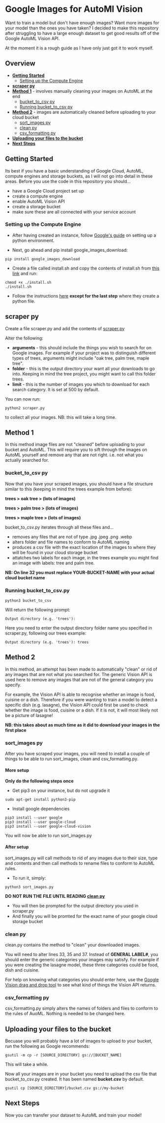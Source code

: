 # Google Images for AutoMl Vision

Want to train a model but don't have enough images? Want more images for your model than the ones you have taken? 
I decided to make this repository after struggling to have a large enough dataset to get good results off of the Google AutoML Vision API.

At the moment it is a rough guide as I have only just got it to work myself.

## Overview

* **[Getting Started](#getting-started)**
  * [Setting up the Compute Engine](#setting-up-the-compute-engine)
* **[scraper py](#scraper-py)**
* **[Method 1](#method-1)** - involves manually cleaning your images on AutoML at the end
  * [bucket_to_csv py](#bucket_to_csv-py)
  * [Running bucket_to_csv py](#running-bucket_to_csv-py)
* **[Method 2](#method-2)** - images are automatically cleaned before uploading to your cloud bucket
  * [sort_images py](#sort_images-py)
  * [clean py](#clean-py)
  * [csv_formatting py](#csv_formatting-py)
* **[Uploading your files to the bucket](#uploading-your-files-to-the-bucket)**
* **[Next Steps](#next-steps)**

## Getting Started

Its best if you have a basic understanding of Google Cloud, AutoML, compute engines and storage buckets, as I will not go into detail in these areas.
Before you use the code in this repository you should...
* have a Google Cloud project set up
* create a compute engine
* enable AutoML Vision API
* create a storage bucket
* make sure these are all connected with your service account

### Setting up the Compute Engine

* After having created an instance, follow [Google's guide](https://cloud.google.com/python/setup) on setting up a python environment.

* Next, go ahead and pip install google_images_download:

```
pip install google_images_download
```

* Create a file called install.sh and copy the contents of install.sh from [this link](https://gist.github.com/ziadoz/3e8ab7e944d02fe872c3454d17af31a5) and run:

```
chmod +x ./install.sh
./install.sh
```

* Follow the instructions [here](https://christopher.su/2015/selenium-chromedriver-ubuntu/) **except for the last step** where they create a python file.

## scraper py

Create a file scraper.py and add the contents of [scraper.py](https://github.com/SamuelBroughton/google_images_for_autoML/blob/master/scraper.py)

Alter the following:
* **arguments** - this should include the things you wish to search for on Google images. For example if your project was to distinguish different types of trees, arguments might include "oak tree, palm tree, maple tree".
* **folder** - this is the output directory your want all your downloads to go into. Keeping in mind the tree project, you might want to call this folder trees.
* **limit** - this is the number of images you which to download for each search category. It is set at 500 by default.

You can now run:

```
python2 scraper.py
```

to collect all your images. NB: this will take a long time.

## Method 1

In this method image files are not "cleaned" before uploading to your bucket and AutoML. This will require you to sift through the images on AutoML yourself and remove any that are not right. i.e. not what you actually searched for.

### bucket_to_csv py

Now that you have your scraped images, you should have a file structure similar to this (keeping in mind the trees example from before):

**trees > oak tree > (lots of images)**

**trees > palm tree > (lots of images)**

**trees > maple tree > (lots of images)**

bucket_to_csv.py iterates through all these files and...
* removes any files that are not of type .jpg .jpeg .png .webp
* alters folder and file names to conform to AutoML naming
* produces a csv file with the exact location of the images to where they will be found in your cloud storage bucket
* attatches two labels for each image, in the trees example you might find an image with labels: tree and palm tree.

**NB: On line 32 you must replace YOUR-BUCKET-NAME with your actual cloud bucket name**

### Running bucket_to_csv.py

```
python3 bucket_to_csv
```

Will return the following prompt:

```
Output directory (e.g. 'trees'):
```

Here you need to enter the output directory folder name you specified in scraper.py, following our trees example:

```
Output directory (e.g. 'trees'): trees
```

## Method 2

In this method, an attempt has been made to automatically "clean" or rid of any images that are not what you searched for. The generic Vision API is used here to remove any images that are not of the general category you specify. 

For example, the Vision API is able to recognise whether an image is food, cuisine or a dish. Therefore if you were wanting to train a model to detect a specific dish (e.g. lasagne), the Vision API could first be used to check whether the image is food, cuisine or a dish. If it is not, it will most likely not be a picture of lasagne!

**NB: this takes about as much time as it did to download your images in the first place**

### sort_images py

After you have scraped your images, you will need to install a couple of things to be able to run sort_images, clean and csv_formatting.py.

#### More setup

**Only do the following steps once**

* Get pip3 on your instance, but do not upgrade it

```
sudo apt-get install python3-pip
```

* Install google dependencies

```
pip3 install --user google
pip3 install --user google-cloud
pip3 install --user google-cloud-vision
```

You will now be able to run sort_images.py

#### After setup

sort_images.py will call methods to rid of any images due to their size, type and contents and then call methods to rename files to conform to AutoML rules. 

* To run it, simply:

```
python3 sort_images.py
```

**DO NOT RUN THE FILE UNTIL READING [clean py](#clean-py)**

* You will then be prompted for the output directory you used in scraper.py
* And finally you will be promted for the exact name of your google cloud storage bucket

### clean py

clean.py contains the method to "clean" your downloaded images. 

You will need to alter lines 33, 35 and 37. Instead of **GENERAL LABEL#**, you should enter the generic categories your images may satisfy. For example if you were creating the lasagne model, these three categories could be food, dish and cuisine.

For help on knowing what categories you should enter here, use the [Google Vision drag and drop tool](https://cloud.google.com/vision/docs/drag-and-drop) to see what kind of things the Vision API returns.

### csv_formatting py

csv_formatting.py simply alters the names of folders and files to conform to the rules of AuoML. Nothing is needed to be changed here.

## Uploading your files to the bucket

Becuase you will probably have a lot of images to upload to your bucket, run the following as Google recommends:

```
gsutil -m cp -r [SOURCE_DIRECTORY] gs://[BUCKET_NAME]
```

This will take a while.

Now all your images are in your bucket you need to upload the csv file that bucket_to_csv.py created. It has been named **bucket.csv** by default.

```
gsutil cp [SOURCE_DIRECTORY]/bucket.csv gs://my-bucket
```

## Next Steps

Now you can transfer your dataset to AutoML and train your model!
